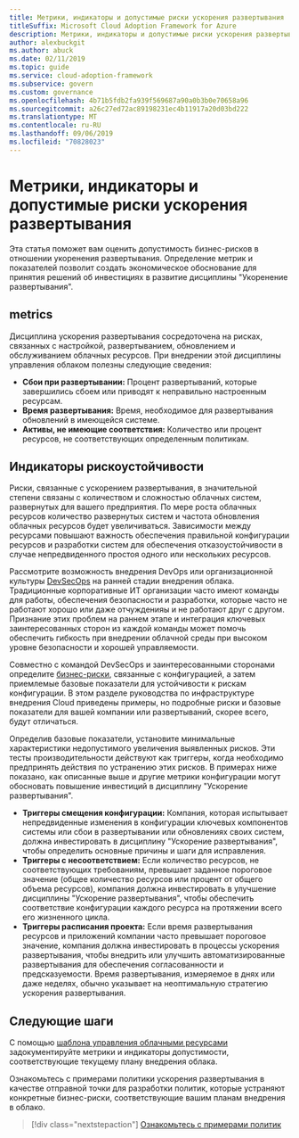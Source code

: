 ```yaml
---
title: Метрики, индикаторы и допустимые риски ускорения развертывания
titleSuffix: Microsoft Cloud Adoption Framework for Azure
description: Метрики, индикаторы и допустимые риски ускорения развертывания
author: alexbuckgit
ms.author: abuck
ms.date: 02/11/2019
ms.topic: guide
ms.service: cloud-adoption-framework
ms.subservice: govern
ms.custom: governance
ms.openlocfilehash: 4b71b5fdb2fa939f569687a90a0b3b0e70658a96
ms.sourcegitcommit: a26c27ed72ac89198231ec4b11917a20d03bd222
ms.translationtype: MT
ms.contentlocale: ru-RU
ms.lasthandoff: 09/06/2019
ms.locfileid: "70828023"
---
```

# <a name="deployment-acceleration-metrics-indicators-and-risk-tolerance"></a>Метрики, индикаторы и допустимые риски ускорения развертывания

Эта статья поможет вам оценить допустимость бизнес-рисков в отношении укоренения развертывания. Определение метрик и показателей позволит создать экономическое обоснование для принятия решений об инвестициях в развитие дисциплины "Укоренение развертывания".

## <a name="metrics"></a>metrics

Дисциплина ускорения развертывания сосредоточена на рисках, связанных с настройкой, развертыванием, обновлением и обслуживанием облачных ресурсов. При внедрении этой дисциплины управления облаком полезны следующие сведения:

- **Сбои при развертывании:** Процент развертываний, которые завершились сбоем или приводят к неправильно настроенным ресурсам.
- **Время развертывания:** Время, необходимое для развертывания обновлений в имеющейся системе.
- **Активы, не имеющие соответствия:** Количество или процент ресурсов, не соответствующих определенным политикам.

## <a name="risk-tolerance-indicators"></a>Индикаторы рискоустойчивости

Риски, связанные с ускорением развертывания, в значительной степени связаны с количеством и сложностью облачных систем, развернутых для вашего предприятия. По мере роста облачных ресурсов количество развернутых систем и частота обновления облачных ресурсов будет увеличиваться. Зависимости между ресурсами повышают важность обеспечения правильной конфигурации ресурсов и разработки систем для обеспечения отказоустойчивости в случае непредвиденного простоя одного или нескольких ресурсов.

<!-- "en-us" location is required for the URL below. -->

Рассмотрите возможность внедрения DevOps или организационной культуры [DevSecOps](https://www.microsoft.com/en-us/securityengineering/devsecops) на ранней стадии внедрения облака. Традиционные корпоративные ИТ организации часто имеют команды для работы, обеспечения безопасности и разработки, которые часто не работают хорошо или даже отчужденияы и не работают друг с другом. Признание этих проблем на раннем этапе и интеграция ключевых заинтересованных сторон из каждой команды может помочь обеспечить гибкость при внедрении облачной среды при высоком уровне безопасности и хорошей управляемости.

Совместно с командой DevSecOps и заинтересованными сторонами определите [бизнес-риски](business-risks.md), связанные с конфигурацией, а затем приемлемые базовые показатели для устойчивости к рискам конфигурации. В этом разделе руководства по инфраструктуре внедрения Cloud приведены примеры, но подробные риски и базовые показатели для вашей компании или развертываний, скорее всего, будут отличаться.

Определив базовые показатели, установите минимальные характеристики недопустимого увеличения выявленных рисков. Эти тесты производительности действуют как триггеры, когда необходимо предпринять действия по устранению этих рисков. В примерах ниже показано, как описанные выше и другие метрики конфигурации могут обосновать повышение инвестиций в дисциплину "Ускорение развертывания".

- **Триггеры смещения конфигурации:** Компания, которая испытывает непредвиденные изменения в конфигурации ключевых компонентов системы или сбои в развертывании или обновлениях своих систем, должна инвестировать в дисциплину "Ускорение развертывания", чтобы определить основные причины и шаги для исправления.
- **Триггеры с несоответствием:** Если количество ресурсов, не соответствующих требованиям, превышает заданное пороговое значение (общее количество ресурсов или процент от общего объема ресурсов), компания должна инвестировать в улучшение дисциплины "Ускорение развертывания", чтобы обеспечить соответствие конфигурации каждого ресурса на протяжении всего его жизненного цикла.
- **Триггеры расписания проекта:** Если время развертывания ресурсов и приложений компании часто превышает пороговое значение, компания должна инвестировать в процессы ускорения развертывания, чтобы внедрить или улучшить автоматизированные развертывания для обеспечения согласованности и предсказуемости. Время развертывания, измеряемое в днях или даже неделях, обычно указывает на неоптимальную стратегию ускорения развертывания.

## <a name="next-steps"></a>Следующие шаги

С помощью [шаблона управления облачными ресурсами](./template.md) задокументируйте метрики и индикаторы допустимости, соответствующие текущему плану внедрения облака.

Ознакомьтесь с примерами политики ускорения развертывания в качестве отправной точки для разработки политик, которые устраняют конкретные бизнес-риски, соответствующие вашим планам внедрения в облако.

> [!div class="nextstepaction"]
> [Ознакомьтесь с примерами политик](./policy-statements.md)
